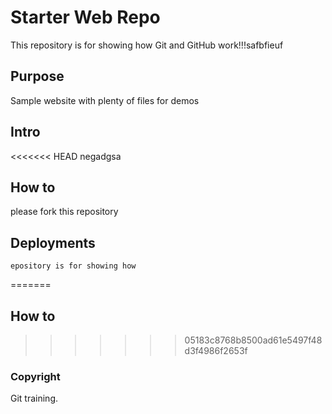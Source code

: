 # Starter Web Repo

This repository is for showing how Git and GitHub work!!!safbfieuf

## Purpose

Sample website with plenty of files for demos

## Intro

<<<<<<< HEAD
	negadgsa
	
## How to

please fork this repository

## Deployments

	epository is for showing how 
=======
## How to
>>>>>>> 05183c8768b8500ad61e5497f48d3f4986f2653f

### Copyright

Git training.